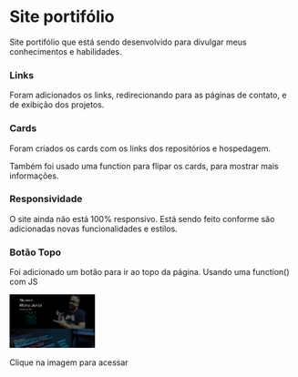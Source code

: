 <h1>Site portifólio</h1>

<p>Site portifólio que está sendo desenvolvido para divulgar meus conhecimentos e habilidades.</p>

<h3>Links</h3>
<p>Foram adicionados os links, redirecionando para as páginas de contato, e de exibição dos projetos.</p>

<h3>Cards</h3>
<p>Foram criados os cards com os links dos repositórios e hospedagem.</p>
<p>Também foi usado uma function para flipar os cards, para mostrar mais informações.</p>

<h3>Responsividade</h3>
<p>O site ainda não está 100% responsivo. Está sendo feito conforme são adicionadas novas funcionalidades e estilos.</p>

<h3>Botão Topo</h3>
<p>Foi adicionado um botão para ir ao topo da página. Usando uma function() com JS</p>

<a href="https://portfolio-2023-dusky.vercel.app/"><img src="./Images/portifolio-2023.jpg"  style="width: 150px;" alt="imagem-portifolio"></a>
<figcaption>Clique na imagem para acessar</figcaption>

